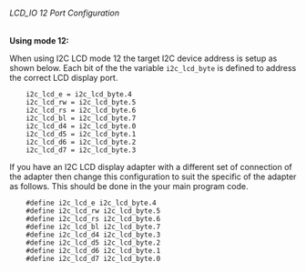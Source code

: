 <div class="section">

<div class="titlepage">

<div>

<div>

###### <span id="lcd_io_12_port_configuration"></span>LCD\_IO 12 Port Configuration

</div>

</div>

</div>

<span class="strong">**Using mode 12:**</span>

When using I2C LCD mode 12 the target I2C device address is setup as
shown below. Each bit of the the variable `i2c_lcd_byte` is defined to
address the correct LCD display port.

``` screen
    i2c_lcd_e = i2c_lcd_byte.4
    i2c_lcd_rw = i2c_lcd_byte.5
    i2c_lcd_rs = i2c_lcd_byte.6
    i2c_lcd_bl = i2c_lcd_byte.7
    i2c_lcd_d4 = i2c_lcd_byte.0
    i2c_lcd_d5 = i2c_lcd_byte.1
    i2c_lcd_d6 = i2c_lcd_byte.2
    i2c_lcd_d7 = i2c_lcd_byte.3
```

If you have an I2C LCD display adapter with a different set of
connection of the adapter then change this configuration to suit the
specific of the adapter as follows. This should be done in the your main
program code.

``` screen
    #define i2c_lcd_e i2c_lcd_byte.4
    #define i2c_lcd_rw i2c_lcd_byte.5
    #define i2c_lcd_rs i2c_lcd_byte.6
    #define i2c_lcd_bl i2c_lcd_byte.7
    #define i2c_lcd_d4 i2c_lcd_byte.3
    #define i2c_lcd_d5 i2c_lcd_byte.2
    #define i2c_lcd_d6 i2c_lcd_byte.1
    #define i2c_lcd_d7 i2c_lcd_byte.0
```

</div>

